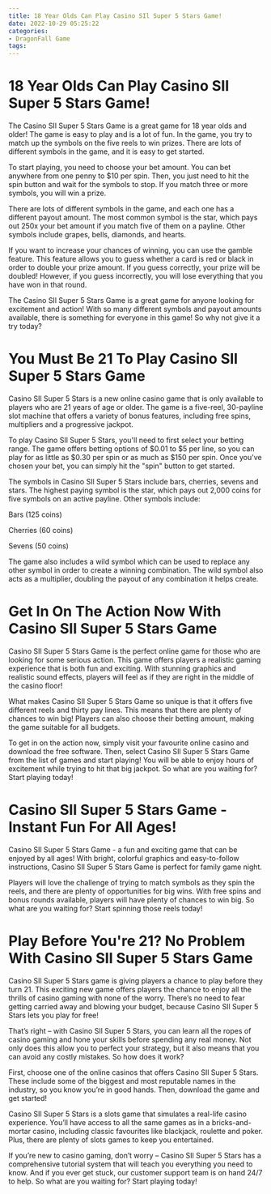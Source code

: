 ```yaml
---
title: 18 Year Olds Can Play Casino SIl Super 5 Stars Game!
date: 2022-10-29 05:25:22
categories:
- DragonFall Game
tags:
---
```



# 18 Year Olds Can Play Casino SIl Super 5 Stars Game!

The Casino SIl Super 5 Stars Game is a great game for 18 year olds and older! The game is easy to play and is a lot of fun. In the game, you try to match up the symbols on the five reels to win prizes. There are lots of different symbols in the game, and it is easy to get started.

To start playing, you need to choose your bet amount. You can bet anywhere from one penny to $10 per spin. Then, you just need to hit the spin button and wait for the symbols to stop. If you match three or more symbols, you will win a prize.

There are lots of different symbols in the game, and each one has a different payout amount. The most common symbol is the star, which pays out 250x your bet amount if you match five of them on a payline. Other symbols include grapes, bells, diamonds, and hearts.

If you want to increase your chances of winning, you can use the gamble feature. This feature allows you to guess whether a card is red or black in order to double your prize amount. If you guess correctly, your prize will be doubled! However, if you guess incorrectly, you will lose everything that you have won in that round.

The Casino SIl Super 5 Stars Game is a great game for anyone looking for excitement and action! With so many different symbols and payout amounts available, there is something for everyone in this game! So why not give it a try today?

# You Must Be 21 To Play Casino SIl Super 5 Stars Game

Casino SIl Super 5 Stars is a new online casino game that is only available to players who are 21 years of age or older. The game is a five-reel, 30-payline slot machine that offers a variety of bonus features, including free spins, multipliers and a progressive jackpot.

To play Casino SIl Super 5 Stars, you'll need to first select your betting range. The game offers betting options of $0.01 to $5 per line, so you can play for as little as $0.30 per spin or as much as $150 per spin. Once you've chosen your bet, you can simply hit the "spin" button to get started.

The symbols in Casino SIl Super 5 Stars include bars, cherries, sevens and stars. The highest paying symbol is the star, which pays out 2,000 coins for five symbols on an active payline. Other symbols include:

Bars (125 coins)

Cherries (60 coins)

Sevens (50 coins)

The game also includes a wild symbol which can be used to replace any other symbol in order to create a winning combination. The wild symbol also acts as a multiplier, doubling the payout of any combination it helps create.

# Get In On The Action Now With Casino SIl Super 5 Stars Game

 Casino SIl Super 5 Stars Game is the perfect online game for those who are looking for some serious action. This game offers players a realistic gaming experience that is both fun and exciting. With stunning graphics and realistic sound effects, players will feel as if they are right in the middle of the casino floor!

What makes Casino SIl Super 5 Stars Game so unique is that it offers five different reels and thirty pay lines. This means that there are plenty of chances to win big! Players can also choose their betting amount, making the game suitable for all budgets.

To get in on the action now, simply visit your favourite online casino and download the free software. Then, select Casino SIl Super 5 Stars Game from the list of games and start playing! You will be able to enjoy hours of excitement while trying to hit that big jackpot. So what are you waiting for? Start playing today!

# Casino SIl Super 5 Stars Game - Instant Fun For All Ages!

Casino SIl Super 5 Stars Game - a fun and exciting game that can be enjoyed by all ages! With bright, colorful graphics and easy-to-follow instructions, Casino SIl Super 5 Stars Game is perfect for family game night.

Players will love the challenge of trying to match symbols as they spin the reels, and there are plenty of opportunities for big wins. With free spins and bonus rounds available, players will have plenty of chances to win big. So what are you waiting for? Start spinning those reels today!

# Play Before You're 21? No Problem With Casino SIl Super 5 Stars Game




Casino SIl Super 5 Stars game is giving players a chance to play before they turn 21. This exciting new game offers players the chance to enjoy all the thrills of casino gaming with none of the worry. There’s no need to fear getting carried away and blowing your budget, because Casino SIl Super 5 Stars lets you play for free!

That’s right – with Casino SIl Super 5 Stars, you can learn all the ropes of casino gaming and hone your skills before spending any real money. Not only does this allow you to perfect your strategy, but it also means that you can avoid any costly mistakes. So how does it work?

First, choose one of the online casinos that offers Casino SIl Super 5 Stars. These include some of the biggest and most reputable names in the industry, so you know you’re in good hands. Then, download the game and get started!

Casino SIl Super 5 Stars is a slots game that simulates a real-life casino experience. You’ll have access to all the same games as in a bricks-and-mortar casino, including classic favourites like blackjack, roulette and poker. Plus, there are plenty of slots games to keep you entertained.

If you’re new to casino gaming, don’t worry – Casino SIl Super 5 Stars has a comprehensive tutorial system that will teach you everything you need to know. And if you ever get stuck, our customer support team is on hand 24/7 to help. So what are you waiting for? Start playing today!